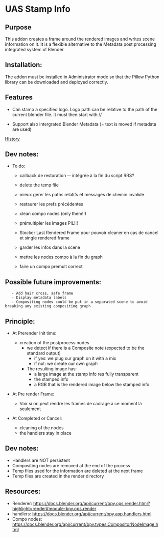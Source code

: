 

# UAS Stamp Info

## Purpose
This addon creates a frame around the rendered images and writes scene information on it.
It is a flexible alternative to the Metadata post processing integrated system of Blender.

## Installation:
The addon must be installed in Administrator mode so that the Pillow Python library can
be downloaded and deployed correctly.


## Features


- Can stamp a specified logo.
	Logo path can be relative to the path of the current blender file. It must then start with //

- Support also intergrated Blender Metadata (= text is moved if metadata are used)

[History](./CHANGELOG.md)

## Dev notes:
  * To do:
       - callback de restoration       -- intégrée à la fin du script RRS?
       - delete the temp file
       - mieux gérer les paths relatifs et messages de chemin invalide

       - restaurer les prefs précédentes
       - clean compo nodes (only them!!)
       - prémultipier les images PIL!!!

       - Stocker Last Rendered Frame pour pouvoir cleaner en cas de cancel et single rendered frame
       - garder les infos dans la scene

       - mettre les nodes compo à la fin du graph

       - faire un compo premult correct

## Possible future improvements:
       - Add hair cross, safe frame
       - Display metadata labels
       - Compositing nodes could be put in a separated scene to avoid breaking any existing compositing graph


## Principle:
   - At Prerender Init time:
       - creation of the postprocess nodes
           - we detect if there is a Composite note (expected to be the standard output)
               - if yes: we plug our graph on it with a mix
               - if not: we create our own graph
           - The resulting image has:
               - a large image at the stamp info res fully transparent
               - the stamped info
               - a RGB that is the rendered image below the stamped info




   - At Pre render Frame:
       - Voir si on peut rendre les frames de cadrage à ce moment là seulement

   - At Completed or Cancel:
       - cleaning of the nodes
       - the handlers stay in place


## Dev notes:
   - Handlers are NOT persistent
   - Compositing nodes are removed at the end of the process
   - Temp files used for the information are deleted at the next frame
   - Temp files are created in the render directory



## Resources:
   - Renderer:     https://docs.blender.org/api/current/bpy.ops.render.html?highlight=render#module-bpy.ops.render
   - handlers:     https://docs.blender.org/api/current/bpy.app.handlers.html
   - Compo nodes:  https://docs.blender.org/api/current/bpy.types.CompositorNodeImage.html
